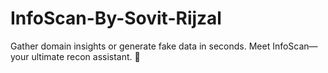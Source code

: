 # InfoScan-By-Sovit-Rijzal
Gather domain insights or generate fake data in seconds. Meet InfoScan—your ultimate recon assistant. 🚀
